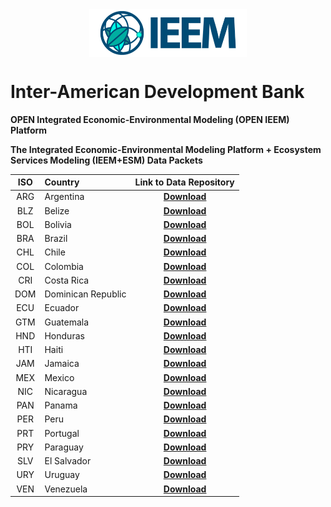 
<style type="text/css">
.center {
  display: block;
  margin-left: auto;
  margin-right: auto;
  width: 50%;
}
</style>

<img src="media/ieem-logo.png" style="height:100px,width:333px" class="center"/>

# **Inter-American Development Bank**

**OPEN Integrated Economic-Environmental Modeling (OPEN IEEM) Platform**

**The Integrated Economic-Environmental Modeling Platform + Ecosystem Services Modeling (IEEM+ESM) Data Packets**


|  ISO  |   **Country**       |                **Link to Data Repository**                   | 
| :---: | :---                |                            :---:                             |
|  ARG  | Argentina           | [ **Download** ](https://github.com/Open-IEEM/IEEM-ES-ARG/)  |
|  BLZ  | Belize              | [ **Download** ](https://github.com/Open-IEEM/IEEM-ES-BLZ/)  |
|  BOL  | Bolivia             | [ **Download** ](https://github.com/Open-IEEM/IEEM-ES-BOL/)  |
|  BRA  | Brazil              | [ **Download** ](https://github.com/Open-IEEM/IEEM-ES-BRA/)  |
|  CHL  | Chile               | [ **Download** ](https://github.com/Open-IEEM/IEEM-ES-CHL/)  |
|  COL  | Colombia            | [ **Download** ](https://github.com/Open-IEEM/IEEM-ES-COL/)  |
|  CRI  | Costa Rica          | [ **Download** ](https://github.com/Open-IEEM/IEEM-ES-CRI/)  |
|  DOM  | Dominican Republic  | [ **Download** ](https://github.com/Open-IEEM/IEEM-ES-DOM/)  |
|  ECU  | Ecuador             | [ **Download** ](https://github.com/Open-IEEM/IEEM-ES-ECU/)  |
|  GTM  | Guatemala           | [ **Download** ](https://github.com/Open-IEEM/IEEM-ES-GTM/)  |
|  HND  | Honduras            | [ **Download** ](https://github.com/Open-IEEM/IEEM-ES-HND/)  |
|  HTI  | Haiti               | [ **Download** ](https://github.com/Open-IEEM/IEEM-ES-HTI/)  |
|  JAM  | Jamaica             | [ **Download** ](https://github.com/Open-IEEM/IEEM-ES-JAM/)  |
|  MEX  | Mexico              | [ **Download** ](https://github.com/Open-IEEM/IEEM-ES-MEX/)  |
|  NIC  | Nicaragua           | [ **Download** ](https://github.com/Open-IEEM/IEEM-ES-NIC/)  |
|  PAN  | Panama              | [ **Download** ](https://github.com/Open-IEEM/IEEM-ES-PAN/)  |
|  PER  | Peru                | [ **Download** ](https://github.com/Open-IEEM/IEEM-ES-PER/)  |
|  PRT  | Portugal            | [ **Download** ](https://github.com/Open-IEEM/IEEM-ES-PRT/)  |
|  PRY  | Paraguay            | [ **Download** ](https://github.com/Open-IEEM/IEEM-ES-PRY/)  |
|  SLV  | El Salvador         | [ **Download** ](https://github.com/Open-IEEM/IEEM-ES-SLV/)  |
|  URY  | Uruguay             | [ **Download** ](https://github.com/Open-IEEM/IEEM-ES-URY/)  |
|  VEN  | Venezuela           | [ **Download** ](https://github.com/Open-IEEM/IEEM-ES-VEN/)  |